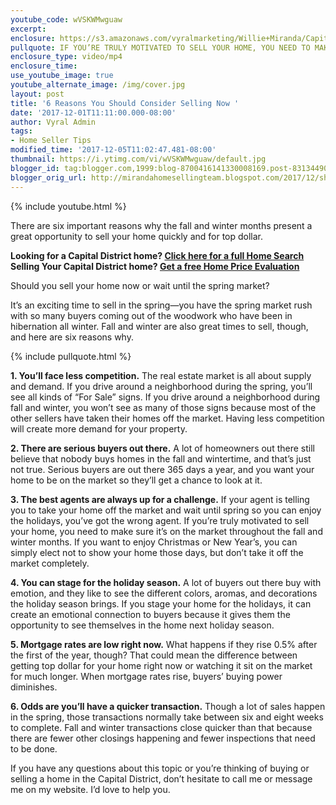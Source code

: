```yaml
---
youtube_code: wVSKWMwguaw
excerpt:
enclosure: https://s3.amazonaws.com/vyralmarketing/Willie+Miranda/Capital+District+Real+Estate+Should+you+list+now+or+wait+until+spring.mp4
pullquote: IF YOU’RE TRULY MOTIVATED TO SELL YOUR HOME, YOU NEED TO MAKE SURE IT’S ON THE MARKET THROUGHOUT THE FALL AND WINTER MONTHS
enclosure_type: video/mp4
enclosure_time:
use_youtube_image: true
youtube_alternate_image: /img/cover.jpg
layout: post
title: '6 Reasons You Should Consider Selling Now '
date: '2017-12-01T11:11:00.000-08:00'
author: Vyral Admin
tags:
- Home Seller Tips
modified_time: '2017-12-05T11:02:47.481-08:00'
thumbnail: https://i.ytimg.com/vi/wVSKWMwguaw/default.jpg
blogger_id: tag:blogger.com,1999:blog-8700416141330008169.post-8313449061427957050
blogger_orig_url: http://mirandahomesellingteam.blogspot.com/2017/12/should-you-list-now-or-wait-until-spring.html
---
```

{% include youtube.html %}

There are six important reasons why the fall and winter months present a great opportunity to sell your home quickly and for top dollar.

<div class="post-cta"><strong>
Looking for a Capital District home? <a href="http://www.williemiranda.com/VIP_buyer.asp" target="_blank">Click here for a full Home Search</a></strong><br>
<strong>Selling Your Capital District home? <a href="http://www.williemiranda.com/homeeval.asp" target="_blank">Get a free Home Price Evaluation</a></strong>
</div>

Should you sell your home now or wait until the spring market?

It’s an exciting time to sell in the spring—you have the spring market rush with so many buyers coming out of the woodwork who have been in hibernation all winter. Fall and winter are also great times to sell, though, and here are six reasons why.

{% include pullquote.html %}

**1. You’ll face less competition.** The real estate market is all about supply and demand. If you drive around a neighborhood during the spring, you’ll see all kinds of “For Sale” signs. If you drive around a neighborhood during fall and winter, you won’t see as many of those signs because most of the other sellers have taken their homes off the market. Having less competition will create more demand for your property.

**2. There are serious buyers out there.** A lot of homeowners out there still believe that nobody buys homes in the fall and wintertime, and that’s just not true. Serious buyers are out there 365 days a year, and you want your home to be on the market so they’ll get a chance to look at it.

**3. The best agents are always up for a challenge.** If your agent is telling you to take your home off the market and wait until spring so you can enjoy the holidays, you’ve got the wrong agent. If you’re truly motivated to sell your home, you need to make sure it’s on the market throughout the fall and winter months. If you want to enjoy Christmas or New Year’s, you can simply elect not to show your home those days, but don’t take it off the market completely.

**4. You can stage for the holiday season.** A lot of buyers out there buy with emotion, and they like to see the different colors, aromas, and decorations the holiday season brings. If you stage your home for the holidays, it can create an emotional connection to buyers because it gives them the opportunity to see themselves in the home next holiday season.

**5. Mortgage rates are low right now.** What happens if they rise 0.5% after the first of the year, though? That could mean the difference between getting top dollar for your home right now or watching it sit on the market for much longer. When mortgage rates rise, buyers’ buying power diminishes.

**6. Odds are you’ll have a quicker transaction.** Though a lot of sales happen in the spring, those transactions normally take between six and eight weeks to complete. Fall and winter transactions close quicker than that because there are fewer other closings happening and fewer inspections that need to be done.

If you have any questions about this topic or you’re thinking of buying or selling a home in the Capital District, don’t hesitate to call me or message me on my website. I’d love to help you.
